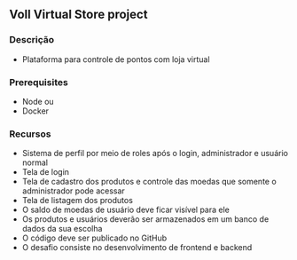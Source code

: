 ## Voll Virtual Store project

### Descrição

- Plataforma para controle de pontos com loja virtual
  
### Prerequisites

- Node
  ou
- Docker

### Recursos

- Sistema de perfil por meio de roles após o login, administrador e usuário normal
- Tela de login
- Tela de cadastro dos produtos e controle das moedas que somente o administrador pode acessar
- Tela de listagem dos produtos
- O saldo de moedas de usuário deve ficar visível para ele
- Os produtos e usuários deverão ser armazenados em um banco de dados da sua escolha
- O código deve ser publicado no GitHub
- O desafio consiste no desenvolvimento de frontend e backend
